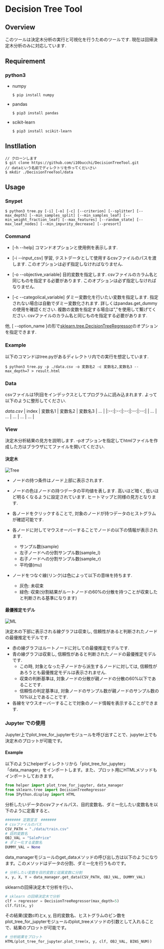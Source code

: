 # Decision Tree Tool

## Overview

このツールは決定木分析の実行と可視化を行うためのツールです.
現在は回帰決定木分析のみに対応しています.

## Requirement

### python3

- numpy
    ```
    $ pip install numpy
    ```

- pandas
    ```
    $ pip3 install pandas
    ```

- scikit-learn
    ```
    $ pip3 install scikit-learn
    ```

## Instllation

```
// クローンします
$ git clone https://github.com/i10bucchi/DecisionTreeTool.git
// dataという名前でディレクトリを作ってくだいさい
$ mkdir ./DecisionTreeTool/data
```

## Usage

### Snypet

```
$ python3 tree.py [-i] [-o] [-c] [--criterion] [--splitter] [--max_depth] [--min_samples_split] [--min_samples_leaf] [--min_weight_fraction_leaf] [--max_features] [--random_state] [--max_leaf_nodes] [--min_impurity_decrease] [--presort]
```

### Command


- [-h --help]
    コマンドオプションと使用例を表示します.

- [-i --input_csv]
    学習, テストデータとして使用するcsvファイルのパスを渡します. このオプションは必ず指定しなければなりません.

- [-o --objective_variable]
    目的変数を指定します. csvファイルのカラム名と同じものを指定する必要があります. このオプションは必ず指定しなければなりません.

- [-c --categolical_variable]
    ダミー変数化を行いたい変数を指定します. 指定されない場合は自動でダミー変数化されます. 詳しくはpandas.get_dummyの使用を確認ください. 複数の変数を指定する場合は","を使用して繋げてください. csvファイルのカラム名と同じものを指定する必要があります.

他, [ --option_name ]の形で[sklearn.tree.DecisionTreeRegressor](https://scikit-learn.org/stable/modules/generated/sklearn.tree.DecisionTreeRegressor.html)のオプションを指定できます. 

### Example

以下のコマンドはtree.pyがあるディレクトリ内での実行を想定しています.

```
$ python3 tree.py -p ./data.csv -o 変数名2 -c 変数名2,変数名3 --max_depth=7 > result.html
```

### Data

csvファイルは1列目をインデックスとしてプログラムに読み込まれます. よって以下のように整形してください.

_data.csv_
| index | 変数名1 | 変数名2 | 変数名3 | ... |
|:--:|:--:|:--:|:--:|:--:|
| ... | ... | ... | ... | ... |

### View

決定木分析結果の見方を説明します. -pオプションを指定してhtmlファイルを作成した方はブラウザにてファイルを開いてください.

#### 決定木

![Tree](https://user-images.githubusercontent.com/22851828/60765533-c9c3ab00-a0d6-11e9-9e4a-d328f8508768.png)

- ノードの持つ条件はノード上部に表示されます.

- ノードの色はノードの持つデータの平均値を表します. 高いほど暗く, 低いほど明るくなるように設定されています. ヒートマップと同様の見方となります.

- 各ノードをクリックすることで, 対象のノードが持つデータのヒストグラムが確認可能です.

- 各ノードに対してマウスオーバーすることでノードの以下の情報が表示されます.
    - サンプル数(sample)
    - 左子ノードへの分割サンプル数(sample_l)
    - 右子ノードへの分割サンプル数(sample_r)
    - 平均値(mu)

- ノードをつなぐ線(リンク)は色によって以下の意味を持ちます.
    - 灰色: 未収束
    - 緑色: 収束(分割結果がルートノードの60%の分散を持つことが収束したと判断される基準になります)

#### 最優推定モデル

![ML](https://user-images.githubusercontent.com/22851828/60733939-46e10a00-9f89-11e9-938a-d48c28cb7370.png)

決定木の下部に表示される線グラフは収束し, 信頼性があると判断されたノードの最優推定モデルです.

- 赤の線グラフはルートノードに対しての最優推定モデルです.
- 青の線グラフは収束し, 信頼性があると判断されたノードの最優推定モデルです.
    - この時, 対象となった子ノードから派生するノードに対しては, 信頼性があろうとも最優推定モデルは表示されません.
    - 収束の判断基準は, 対象ノードの分散が親ノードの分散の60%以下であることです.
    - 信頼性の判定基準は, 対象ノードのサンプル数が親ノードのサンプル数の10%以上であることです.
- 各線をマウスオーバーすることで対象のノード情報を表示することができます.


### Jupyter での使用

Jupyter上でplot_tree_for_jupyterモジュールを呼び出すことで、jupyter上でも決定木のプロットが可能です。

#### Example


以下のようにhelperディレクトリから「plot_tree_for_jupyter」「data_manager」をインポートします。また、プロット用にHTMLメソッドもインポートしておきます。
```python
from helper import plot_tree_for_jupyter, data_manager
from sklearn.tree import DecisionTreeRegressor
from IPython.display import HTML
```

分析したいデータのcsvファイルパス、目的変数名、ダミー化したい変数名を以下のように定義すると、

```python
####### 定数宣言　#######
# csvファイルのパス
CSV_PATH = "./data/train.csv"
# 目的変数名
OBJ_VAL = "SalePrice"
# ダミー化する変数名
DUMMY_VAL = None          
```

data_managerモジュールのget_dataメソッドの呼び出し方は以下のようになります。このメソッドはデータの分割、ダミー化を行うものです。
```python
# 分析したい変数を目的変数と従属変数に分割
x, y, X, Y = data_manager.get_data(CSV_PATH, OBJ_VAL, DUMMY_VAL)
```

sklearnの回帰決定木で分析を行い、

```python
# sklearn の回帰決定木で分析
clf = regressor = DecisionTreeRegressor(max_depth=5)
clf.fit(x, y)
```
その結果(変数clf)とx, y, 目的変数名、ヒストグラムのビン数をplot_tree_for_jupyterモジュールのplot_treeメソッドの引数として入れることで、結果のプロットが可能です。

```python
# 分析結果をプロット
HTML(plot_tree_for_jupyter.plot_tree(x, y, clf, OBJ_VAL, BINS_NUM))
```